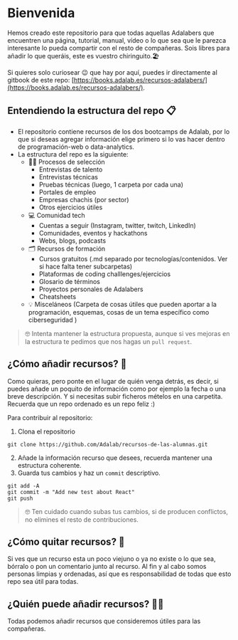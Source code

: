 # Bienvenida

Hemos creado este repositorio para que todas aquellas Adalabers que encuentren una página, tutorial, manual, vídeo o lo que sea que le parezca interesante lo pueda compartir con el resto de compañeras. Sois libres para añadir lo que queráis, este es vuestro chiringuito.🏖

Si quieres solo curiosear 😉 que hay por aquí, puedes ir directamente al gitbook de este repo: [https://books.adalab.es/recursos-adalabers/](https://books.adalab.es/recursos-adalabers/).

## Entendiendo la estructura del repo 📋

- El repositorio contiene recursos de los dos bootcamps de Adalab, por lo que si deseas agregar información elige primero si lo vas hacer dentro de programación-web o data-analytics.
- La estructura del repo es la siguiente:
  - 👩‍💻 Procesos de selección
    - Entrevistas de talento
    - Entrevistas técnicas
    - Pruebas técnicas (luego, 1 carpeta por cada una)
    - Portales de empleo
    - Empresas chachis (por sector)
    - Otros ejercicios útiles
  - 💻 Comunidad tech
    - Cuentas a seguir (Instagram, twitter, twitch, LinkedIn)
    - Comunidades, eventos y hackathons
    - Webs, blogs, podcasts
  - 🗂 Recursos de formación
    - Cursos gratuitos (.md separado por tecnologías/contenidos. Ver si hace falta tener subcarpetas)
    - Plataformas de coding challlenges/ejercicios
    - Glosario de términos
    - Proyectos personales de Adalabers
    - Cheatsheets
  - 💡 Misceláneos (Carpeta de cosas útiles que pueden aportar a la programación, esquemas, cosas de un tema específico como ciberseguridad )

> 🤓 Intenta mantener la estructura propuesta, aunque si ves mejoras en la estructura te pedimos que nos hagas un `pull request`.

## ¿Cómo añadir recursos? 🔧

Como quieras, pero ponte en el lugar de quién venga detrás, es decir, si puedes añade un poquito de información como por ejemplo la fecha o una breve descripción. Y si necesitas subir ficheros mételos en una carpetita. Recuerda que un repo ordenado es un repo feliz :)

Para contribuir al repositorio:

1. Clona el repositorio

```
git clone https://github.com/Adalab/recursos-de-las-alumnas.git
```

2. Añade la información recurso que desees, recuerda mantener una estructura coherente.
3. Guarda tus cambios y haz un `commit` descriptivo.

```
git add -A
git commit -m "Add new test about React"
git push
```

> 🤓 Ten cuidado cuando subas tus cambios, si de producen conflictos, no elimines el resto de contribuciones.

## ¿Cómo quitar recursos? 🔧

Si ves que un recurso esta un poco viejuno o ya no existe o lo que sea, bórralo o pon un comentario junto al recurso. Al fin y al cabo somos personas limpias y ordenadas, así que es responsabilidad de todas que esto repo sea útil para todas.

## ¿Quién puede añadir recursos? 🙋‍♀️

Todas podemos añadir recursos que consideremos útiles para las compañeras.

